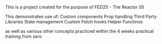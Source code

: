 This is a project created for the purpose of FED25 - The Reactor 05

This demonstrates use of:
Custom components
Prop handling
Third Party Libraries
State management
Custom Fetch hooks
Helper Functinos

as well as various other concepts practiced within the 4 weeks practical training from zero

